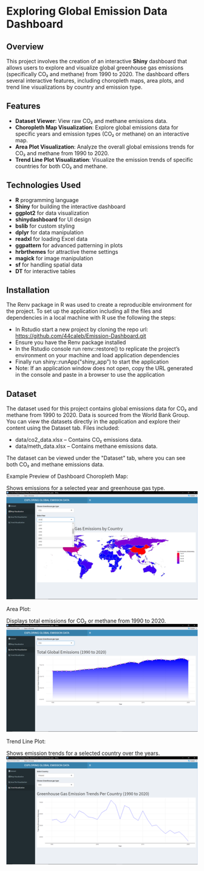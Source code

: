 # Exploring Global Emission Data Dashboard

## Overview
This project involves the creation of an interactive **Shiny** dashboard that allows users to explore and visualize global greenhouse gas emissions (specifically CO₂ and methane) from 1990 to 2020. The dashboard offers several interactive features, including choropleth maps, area plots, and trend line visualizations by country and emission type.

## Features
- **Dataset Viewer**: View raw CO₂ and methane emissions data.
- **Choropleth Map Visualization**: Explore global emissions data for specific years and emission types (CO₂ or methane) on an interactive map.
- **Area Plot Visualization**: Analyze the overall global emissions trends for CO₂ and methane from 1990 to 2020.
- **Trend Line Plot Visualization**: Visualize the emission trends of specific countries for both CO₂ and methane.

## Technologies Used
- **R** programming language
- **Shiny** for building the interactive dashboard
- **ggplot2** for data visualization
- **shinydashboard** for UI design
- **bslib** for custom styling
- **dplyr** for data manipulation
- **readxl** for loading Excel data
- **ggpattern** for advanced patterning in plots
- **hrbrthemes** for attractive theme settings
- **magick** for image manipulation
- **sf** for handling spatial data
- **DT** for interactive tables

## Installation
The Renv package in R was used to create a reproducible environment for the project. To set up the application including all the files and dependencies in a local machine with R use the following the steps:
-	In Rstudio start a new project by cloning the repo url: https://github.com/44caleb/Emission-Dashboard.git
-	Ensure you have the Renv package installed
-	In the Rstudio console run renv::restore() to replicate the project’s environment on your machine and load application dependencies
-	Finally run shiny::runApp("shiny_app”) to start the application
-	Note: If an application window does not open, copy the URL generated in the console and paste in a browser to use the application

## Dataset
The dataset used for this project contains global emissions data for CO₂ and methane from 1990 to 2020. Data is sourced from the World Bank Group. You can view the datasets directly in the application and explore their content using the Dataset tab.
Files included:
- data/co2_data.xlsx – Contains CO₂ emissions data.
- data/meth_data.xlsx – Contains methane emissions data.

The dataset can be viewed under the "Dataset" tab, where you can see both CO₂ and methane emissions data.


Example Preview of Dashboard
Choropleth Map:

Shows emissions for a selected year and greenhouse gas type.
![Choropleth Map Example](./choropleth_map.png)


Area Plot:

Displays total emissions for CO₂ or methane from 1990 to 2020.
![Area Plot Example](./area_plot.png)

Trend Line Plot:

Shows emission trends for a selected country over the years.
![Trend Line Example](./trend_line.png)
